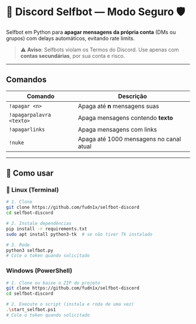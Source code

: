 # 🤖 Discord Selfbot — Modo Seguro 🛡️

Selfbot em Python para **apagar mensagens da própria conta** (DMs ou grupos) com delays automáticos, evitando rate limits.  
> ⚠️ **Aviso**: Selfbots violam os Termos do Discord. Use apenas com **contas secundárias**, por sua conta e risco.

---

## Comandos

| Comando | Descrição |
|---------|-----------|
| `!apagar <n>` | Apaga até **n** mensagens suas |
| `!apagarpalavra <texto>` | Apaga mensagens contendo **texto** |
| `!apagarlinks` | Apaga mensagens com links |
| `!nuke` | Apaga até 1000 mensagens no canal atual |

---

## 🚀 Como usar

### 🐧 Linux (Terminal)

```bash
# 1. Clone
git clone https://github.com/fudn1x/selfbot-discord
cd selfbot-discord

# 2. Instale dependências
pip install -r requirements.txt
sudo apt install python3-tk  # se não tiver Tk instalado

# 3. Rode
python3 selfbot.py
# Cole o token quando solicitado
```


### Windows (PowerShell)

```bash
# 1. Clone ou baixe o ZIP do projeto
git clone https://github.com/fudn1x/selfbot-discord
cd selfbot-discord

# 2. Execute o script (instala e roda de uma vez)
.\start_selfbot.ps1
# Cole o token quando solicitado
```
